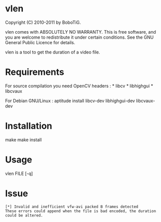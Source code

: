 
vlen
====

Copyright (C) 2010-2011 by BoboTiG.
 
vlen comes with ABSOLUTELY NO WARRANTY.
This is free software, and you are welcome to redistribute it under 
certain conditions. See the GNU General Public Licence for details.

vlen is a tool to get the duration of a video file.


Requirements
============

For source compilation you need OpenCV headers :
	* libcv
	* libhighgui
	* libcvaux

For Debian GNU/Linux :
	aptitude install libcv-dev libhighgui-dev libcvaux-dev


Installation
============

make
make install


Usage
=====

vlen FILE [-q]


Issue
=====

	[*] Invalid and inefficient vfw-avi packed B frames detected
	These errors could append when the file is bad encoded, the duration
	could be altered.
